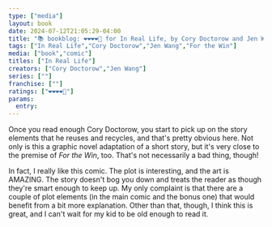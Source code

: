 ```yaml
---
type: ["media"]
layout: book
date: 2024-07-12T21:05:29-04:00
title: "📚 bookblog: ❤️❤️❤️❤️🖤 for In Real Life, by Cory Doctorow and Jen Wang"
tags: ["In Real Life","Cory Doctorow","Jen Wang","For the Win"]
media: ["book","comic"]
titles: ["In Real Life"]
creators: ["Cory Doctorow","Jen Wang"]
series: [""]
franchise: [""]
ratings: ["❤️❤️❤️❤️🖤"]
params:
  entry:
---
```


Once you read enough Cory Doctorow, you start to pick up on the story elements that he reuses and recycles, and that's pretty obvious here. Not only is this a graphic novel adaptation of a short story, but it's very close to the premise of *For the Win*, too. That's not necessarily a bad thing, though!

In fact, I really like this comic. The plot is interesting, and the art is AMAZING. The story doesn't bog you down and treats the reader as though they're smart enough to keep up. My only complaint is that there are a couple of plot elements (in the main comic and the bonus one) that would benefit from a bit more explanation. Other than that, though, I think this is great, and I can't wait for my kid to be old enough to read it.

